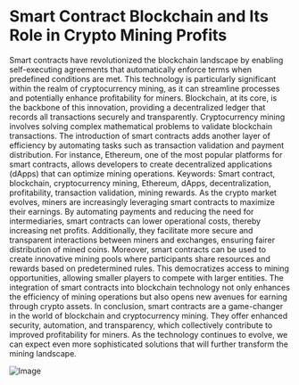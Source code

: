 # Smart Contract Blockchain and Its Role in Crypto Mining Profits
Smart contracts have revolutionized the blockchain landscape by enabling self-executing agreements that automatically enforce terms when predefined conditions are met. This technology is particularly significant within the realm of cryptocurrency mining, as it can streamline processes and potentially enhance profitability for miners. Blockchain, at its core, is the backbone of this innovation, providing a decentralized ledger that records all transactions securely and transparently.
Cryptocurrency mining involves solving complex mathematical problems to validate blockchain transactions. The introduction of smart contracts adds another layer of efficiency by automating tasks such as transaction validation and payment distribution. For instance, Ethereum, one of the most popular platforms for smart contracts, allows developers to create decentralized applications (dApps) that can optimize mining operations. 
Keywords: Smart contract, blockchain, cryptocurrency mining, Ethereum, dApps, decentralization, profitability, transaction validation, mining rewards.
As the crypto market evolves, miners are increasingly leveraging smart contracts to maximize their earnings. By automating payments and reducing the need for intermediaries, smart contracts can lower operational costs, thereby increasing net profits. Additionally, they facilitate more secure and transparent interactions between miners and exchanges, ensuring fairer distribution of mined coins.
Moreover, smart contracts can be used to create innovative mining pools where participants share resources and rewards based on predetermined rules. This democratizes access to mining opportunities, allowing smaller players to compete with larger entities. The integration of smart contracts into blockchain technology not only enhances the efficiency of mining operations but also opens new avenues for earning through crypto assets.
In conclusion, smart contracts are a game-changer in the world of blockchain and cryptocurrency mining. They offer enhanced security, automation, and transparency, which collectively contribute to improved profitability for miners. As the technology continues to evolve, we can expect even more sophisticated solutions that will further transform the mining landscape.


![Image](https://github.com/user-attachments/assets/d7419ec9-dc67-403f-bf28-8faea5f1f74f)